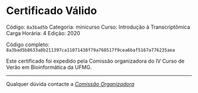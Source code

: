 # Certificado Válido

Código: `8a3bad5b`
Categoria: minicurso
Curso: Introdução à Transcriptômica
Carga Horária: 4
Edição: 2020


Código completo: `8a3bad5b8633a8b211397ca11071438f79a768517f9cea6baf5167a776235aea`


Este certificado foi expedido pela Comissão organizadora do IV Curso de Verão em Bioinformática da UFMG.

----

Qualquer dúvida contacte a [_Comissão Organizadora_](<mailto:cursobioinfoufmg@gmail.com$subject=[Certificados]>)

